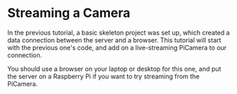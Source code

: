 # Streaming a Camera

In the previous tutorial, a basic skeleton project was set up, which created a data connection between the server and a browser.
This tutorial will start with the previous one's code, and add on a live-streaming PiCamera to our connection.

You should use a browser on your laptop or desktop for this one, and put the server on a Raspberry Pi if you want to try streaming from the PiCamera.
